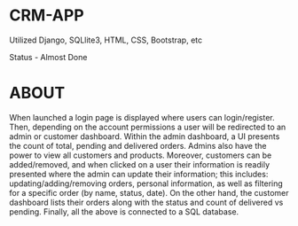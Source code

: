# CRM-APP

Utilized Django, SQLlite3, HTML, CSS, Bootstrap, etc

Status - Almost Done

# ABOUT
When launched a login page is displayed where users can login/register. Then, depending on the account permissions a user will be redirected to an admin or customer dashboard. Within the admin dashboard, a UI presents the count of total, pending and delivered orders. Admins also have the power to view all customers and products. Moreover, customers can be added/removed, and when clicked on a user their information is readily presented where the admin can update their information; this includes: updating/adding/removing orders, personal information, as well as filtering for a specific order (by name, status, date). On the other hand, the customer dashboard lists their orders along with the status and count of delivered vs pending. Finally, all the above is connected to a SQL database.


